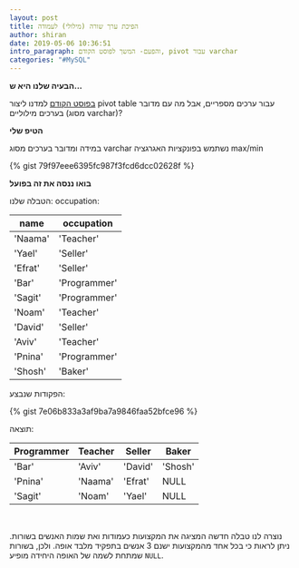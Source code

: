 ```yaml
---
layout: post
title: הפיכת ערך שורה (מילולי) לעמודה
author: shiran
date: 2019-05-06 10:36:51
intro_paragraph: והפעם- המשך לפוסט הקודם, pivot עבור varchar
categories: "#MySQL"
---
```

**הבעיה שלנו היא ש...**

[בפוסט הקודם](https://shiran.tips/blog/%D7%A9%D7%A0%D7%A6%D7%9C%D7%99%D7%97) למדנו ליצור pivot table עבור ערכים מספריים, אבל מה עם מדובר בערכים מילוליים (מסוג varchar)? 

**הטיפ שלי**

במידה ומדובר בערכים מסוג varchar נשתמש בפונקציות האגרגציה max/min

{% gist 79f97eee6395fc987f3fcd6dcc02628f %}

**בואו ננסה את זה בפועל**

הטבלה שלנו: 
occupation:

| name    | occupation   |
| ------- | ------------ |
| 'Naama' | 'Teacher'    |
| 'Yael'  | 'Seller'     |
| 'Efrat' | 'Seller'     |
| 'Bar'   | 'Programmer' |
| 'Sagit' | 'Programmer' |
| 'Noam'  | 'Teacher'    |
| 'David' | 'Seller'     |
| 'Aviv'  | 'Teacher'    |
| 'Pnina' | 'Programmer' |
| 'Shosh' | 'Baker'      |

הפקודות שנבצע:

{% gist 7e06b833a3af9ba7a9846faa52bfce96 %}

תוצאה:

| Programmer | Teacher | Seller  | Baker   |
| ---------- | ------- | ------- | ------- |
| 'Bar'      | 'Aviv'  | 'David' | 'Shosh' |
| 'Pnina'    | 'Naama' | 'Efrat' | NULL    |
| 'Sagit'    | 'Noam'  | 'Yael'  | NULL    |

<br>

נוצרה לנו טבלה חדשה המציגה את המקצועות כעמודות ואת שמות האנשים בשורות. ניתן לראות כי בכל אחד מהמקצועות ישנם 3 אנשים בתפקיד מלבד אופה. ולכן, בשורות שמתחת לשמה של האופה היחידה מופיע `NULL`.

